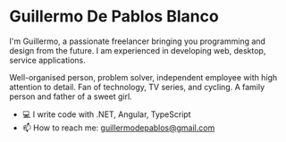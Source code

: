 # Guillermo De Pablos Blanco

I'm Guillermo, a passionate freelancer bringing you programming and design from the future. I am experienced in developing web, desktop, service applications.

Well-organised person, problem solver, independent employee with high attention to detail. Fan of technology, TV series, and cycling. A family person and father of a sweet girl.

- 💻 I write code with .NET, Angular, TypeScript
- 📫 How to reach me: guillermodepablos@gmail.com

